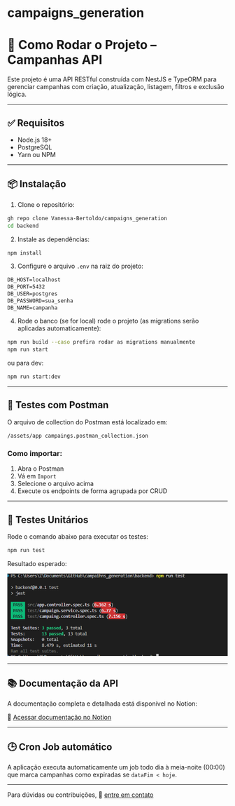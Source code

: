 ﻿# campaigns_generation
# 🚀 Como Rodar o Projeto – Campanhas API

Este projeto é uma API RESTful construída com NestJS e TypeORM para gerenciar campanhas com criação, atualização, listagem, filtros e exclusão lógica.

---

## ✅ Requisitos

- Node.js 18+
- PostgreSQL
- Yarn ou NPM

---

## 📦 Instalação

1. Clone o repositório:
```bash
gh repo clone Vanessa-Bertoldo/campaigns_generation
cd backend
```

2. Instale as dependências:
```bash
npm install
```

3. Configure o arquivo `.env` na raiz do projeto:
```env
DB_HOST=localhost
DB_PORT=5432
DB_USER=postgres
DB_PASSWORD=sua_senha
DB_NAME=campanha
```

4. Rode o banco (se for local) rode o projeto (as migrations serão aplicadas automaticamente):
```bash
npm run build --caso prefira rodar as migrations manualmente
npm run start
```
ou para dev:
```bash
npm run start:dev
```

---

## 🧪 Testes com Postman

O arquivo de collection do Postman está localizado em:

```
/assets/app campaings.postman_collection.json
```

### Como importar:
1. Abra o Postman
2. Vá em `Import`
3. Selecione o arquivo acima
4. Execute os endpoints de forma agrupada por CRUD

---

## 🧪 Testes Unitários

Rode o comando abaixo para executar os testes:
```bash
npm run test
```

Resultado esperado: 

<p align="center">
  <a href="http://nestjs.com/" target="blank"><img src="https://github.com/Vanessa-Bertoldo/campaigns_generation/blob/main/backend/assets/tests.png" /></a>
</p>

---

## 📚 Documentação da API

A documentação completa e detalhada está disponível no Notion:

🔗 [Acessar documentação no Notion](https://www.notion.so/Documenta-o-da-API-M-dulo-de-Campanhas-1f77d6b7d615807687d3d20aac9bffb0?pvs=4)

---

## 🕒 Cron Job automático

A aplicação executa automaticamente um job todo dia à meia-noite (00:00) que marca campanhas como expiradas se `dataFim < hoje`.

---

Para dúvidas ou contribuições, 🔗 [entre em contato](https://github.com/Vanessa-Bertoldo)
